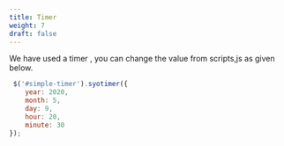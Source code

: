 ```yaml
---
title: Timer
weight: 7
draft: false
---
```

We have used a timer , you can change the value from scripts,js as given below.

```js
 $('#simple-timer').syotimer({
    year: 2020,
    month: 5,
    day: 9,
    hour: 20,
    minute: 30
});
```